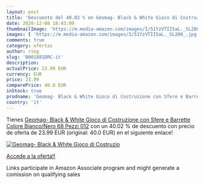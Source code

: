 ```yaml
---
layout: post
title: 'Descuento del 40.02 % en Geomag- Black & White Gioco di Costruzio'
date: 2020-12-08 18:43:09
thumbnailImage: 'https://m.media-amazon.com/images/I/51YzVTII5aL._SL200_.jpg'
images: [ 'https://m.media-amazon.com/images/I/51YzVTII5aL._SL200_.jpg' ]
comments: true
category: ofertas
author: ring
slug: 'B001881DRC-it'
description:
actualPrice: 23.99 EUR
currency: EUR
price: 23.99
comparePrice: 40.0 EUR
inStock: true
prodname: 'Geomag- Black & White Gioco di Costruzione con Sfere e Barrette  Colore Bianco/Nero  68 Pezzi  012'
country: 'it'
---
```


Tienes [Geomag- Black & White Gioco di Costruzione con Sfere e Barrette  Colore Bianco/Nero  68 Pezzi  012](https://www.amazon.it/dp/B001881DRC/?tag=tolees00-21) con un 40.02 % de descuento con precio de oferta de 23.99 EUR (original: 40.0 EUR) en el siguiente enlace!

[![Geomag- Black & White Gioco di Costruzio](https://m.media-amazon.com/images/I/51YzVTII5aL._SL200_.jpg)](https://www.amazon.it/dp/B001881DRC/?tag=tolees00-21)

[Accede a la oferta!!](https://www.amazon.it/dp/B001881DRC/?tag=tolees00-21)

Links participate in Amazon Associate program and might generate a comission on qualifying sales


